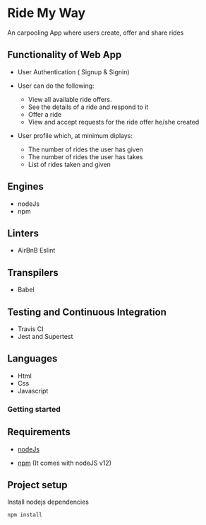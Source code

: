 # Ride My Way

An carpooling App where users create, offer and share rides

## Functionality of Web App

- User Authentication ( Signup & Signin)
- User can do the following:

  - View all available ride offers.
  - See the details of a ride and respond to it
  - Offer a ride
  - View and accept requests for the ride offer he/she created

- User profile which, at minimum diplays:
  - The number of rides the user has given
  - The number of rides the user has takes
  - List of rides taken and given

## Engines
- nodeJs
- npm

## Linters
- AirBnB Eslint

## Transpilers
- Babel

## Testing and Continuous Integration
- Travis CI
- Jest and Supertest

## Languages

- Html
- Css
- Javascript

### Getting started

## Requirements

- [nodeJs](https://nodejs.org/en/download/)

- [npm](https://www.npmjs.com/get-npm) (It comes with nodeJS v12)

## Project setup

Install nodejs dependencies

```
npm install
```

